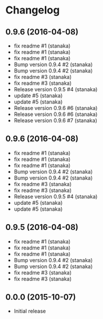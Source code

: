 # Changelog

## 0.9.6 (2016-04-08)

* fix readme #1 (stanaka)
* fix readme #1 (stanaka)
* fix readme #1 (stanaka)
* Bump version 0.9.4 #2 (stanaka)
* Bump version 0.9.4 #2 (stanaka)
* fix readme #3 (stanaka)
* fix readme #3 (stanaka)
* Release version 0.9.5 #4 (stanaka)
* update #5 (stanaka)
* update #5 (stanaka)
* Release version 0.9.6 #6 (stanaka)
* Release version 0.9.6 #6 (stanaka)
* Release version 0.9.6 #7 (stanaka)


## 0.9.6 (2016-04-08)

* fix readme #1 (stanaka)
* fix readme #1 (stanaka)
* fix readme #1 (stanaka)
* Bump version 0.9.4 #2 (stanaka)
* Bump version 0.9.4 #2 (stanaka)
* fix readme #3 (stanaka)
* fix readme #3 (stanaka)
* Release version 0.9.5 #4 (stanaka)
* update #5 (stanaka)
* update #5 (stanaka)


## 0.9.5 (2016-04-08)

* fix readme #1 (stanaka)
* fix readme #1 (stanaka)
* fix readme #1 (stanaka)
* Bump version 0.9.4 #2 (stanaka)
* Bump version 0.9.4 #2 (stanaka)
* fix readme #3 (stanaka)
* fix readme #3 (stanaka)


## 0.0.0 (2015-10-07)

* Initial release

